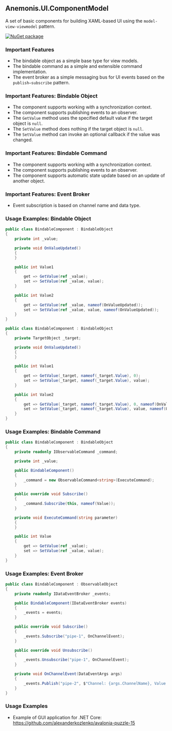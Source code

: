 ## Anemonis.UI.ComponentModel

A set of basic components for building XAML-based UI using the `model-view-viewmodel` pattern.

[![NuGet package](https://img.shields.io/nuget/v/Anemonis.UI.ComponentModel.svg?style=flat-square)](https://www.nuget.org/packages/Anemonis.UI.ComponentModel)

### Important Features

- The bindable object as a simple base type for view models.
- The bindable command as a simple and extensible command implementation.
- The event broker as a simple messaging bus for UI events based on the `publish–subscribe` pattern.

### Important Features: Bindable Object

- The component supports working with a synchronization context.
- The component supports publishing events to an observer.
- The `GetValue` method uses the specified default value if the target object is `null`.
- The `SetValue` method does nothing if the target object is `null`.
- The `SetValue` method can invoke an optional callback if the value was changed.

### Important Features: Bindable Command

- The component supports working with a synchronization context.
- The component supports publishing events to an observer.
- The component supports automatic state update based on an update of another object.

### Important Features: Event Broker

- Event subscription is based on channel name and data type.

### Usage Examples: Bindable Object

```cs
public class BindableComponent : BindableObject
{
    private int _value;

    private void OnValueUpdated()
    {
    }

    public int Value1
    {
        get => GetValue(ref _value);
        set => SetValue(ref _value, value);
    }

    public int Value2
    {
        get => GetValue(ref _value, nameof(OnValueUpdated));
        set => SetValue(ref _value, value, nameof(OnValueUpdated));
    }
}
```
```cs
public class BindableComponent : BindableObject
{
    private TargetObject _target;

    private void OnValueUpdated()
    {
    }

    public int Value1
    {
        get => GetValue(_target, nameof(_target.Value), 0);
        set => SetValue(_target, nameof(_target.Value), value);
    }

    public int Value2
    {
        get => GetValue(_target, nameof(_target.Value), 0, nameof(OnValueUpdated));
        set => SetValue(_target, nameof(_target.Value), value, nameof(OnValueUpdated));
    }
}
```

### Usage Examples: Bindable Command

```cs
public class BindableComponent : BindableObject
{
    private readonly IObservableCommand _command;

    private int _value;

    public BindableComponent()
    {
        _command = new ObservableCommand<string>(ExecuteCommand);
    }

    public override void Subscribe()
    {
        _command.Subscribe(this, nameof(Value));
    }

    private void ExecuteCommand(string parameter)
    {
    }

    public int Value
    {
        get => GetValue(ref _value);
        set => SetValue(ref _value, value);
    }
}
```

### Usage Examples: Event Broker

```cs
public class BindableComponent : ObservableObject
{
    private readonly IDataEventBroker _events;

    public BindableComponent(IDataEventBroker events)
    {
        _events = events;
    }

    public override void Subscribe()
    {
        _events.Subscribe("pipe-1", OnChannelEvent);
    }

    public override void Unsubscribe()
    {
        _events.Unsubscribe("pipe-1", OnChannelEvent);
    }

    private void OnChannelEvent(DataEventArgs args)
    {
        _events.Publish("pipe-2", $"Channel: {args.ChannelName}, Value: {args.Value}");
    }
}
```

### Usage Examples

- Example of GUI application for .NET Core: https://github.com/alexanderkozlenko/avalonia-puzzle-15